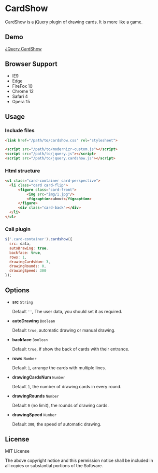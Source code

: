 # CardShow

CardShow is a jQuery plugin of drawing cards. It is more like a game.

## Demo

[JQuery CardShow](https://nzbin.github.io/CardShow)

## Browser Support

- IE9
- Edge
- FireFox 10
- Chrome 12
- Safari 4
- Opera 15

## Usage

### Include files

```html
<link href="/path/to/cardshow.css" rel="stylesheet">

<script src="/path/to/modernizr-custom.js"></script>
<script src="/path/to/jquery.js"></script>
<script src="/path/to/jquery.cardshow.js"></script>
```

### Html structure

```html
<ul class="card-container card-perspective">
  <li class="card card-flip">
	  <figure class="card-front">
	      <img src="img/1.jpg"/>
	      <figcaption>about</figcaption>
	  </figure>
	  <div class="card-back"></div>
  </li>
</ul>
```

### Call plugin

```js
$('.card-container').cardshow({
  src: data,
  autoDrawing: true,
  backface: true,
  rows: 1,
  drawingCardsNum: 3,
  drawingRounds: 0,
  drawingSpeed: 300
});
```

## Options

- **src** `String`

  Default `''`, The user data, you should set it as required.

- **autoDrawing** `Boolean`

  Default `true`, automatic drawing or manual drawing.

- **backface** `Boolean`

  Default `true`, if show the back of cards with their entrance.

- **rows** `Number`

  Default `1`, arrange the cards with multiple lines.

- **drawingCardsNum** `Number`

  Default `1`, the number of drawing cards in every round.

- **drawingRounds** `Number`

  Default `0` (no limit), the rounds of drawing cards.

- **drawingSpeed** `Number`

  Default `300`, the speed of automatic drawing.

## License

MIT License

The above copyright notice and this permission notice shall be included in all
copies or substantial portions of the Software.
